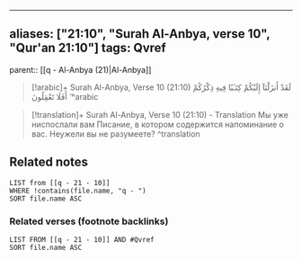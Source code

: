 
---
aliases: ["21:10", "Surah Al-Anbya, verse 10", "Qur'an 21:10"]
tags: Qvref
---

parent:: [[q - Al-Anbya (21)|Al-Anbya]]

> [!arabic]+ Surah Al-Anbya, Verse 10 (21:10)
> <span class="quran-arabic">لَقَدْ أَنزَلْنَآ إِلَيْكُمْ كِتَـٰبًا فِيهِ ذِكْرُكُمْ ۖ أَفَلَا تَعْقِلُونَ</span>
^arabic

> [!translation]+ Surah Al-Anbya, Verse 10 (21:10) - Translation
> Мы уже ниспослали вам Писание, в котором содержится напоминание о вас. Неужели вы не разумеете?
^translation



## Related notes
```dataview
LIST from [[q - 21 - 10]]
WHERE !contains(file.name, "q - ")
SORT file.name ASC
```

### Related verses (footnote backlinks)
```dataview
LIST FROM [[q - 21 - 10]] AND #Qvref
SORT file.name ASC
```

